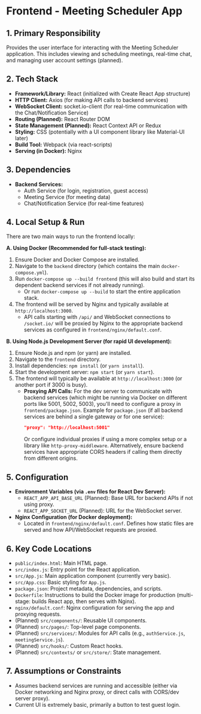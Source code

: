# Frontend - Meeting Scheduler App

## 1. Primary Responsibility

Provides the user interface for interacting with the Meeting Scheduler application. This includes viewing and scheduling meetings, real-time chat, and managing user account settings (planned).

## 2. Tech Stack

*   **Framework/Library:** React (initialized with Create React App structure)
*   **HTTP Client:** Axios (for making API calls to backend services)
*   **WebSocket Client:** socket.io-client (for real-time communication with the Chat/Notification Service)
*   **Routing (Planned):** React Router DOM
*   **State Management (Planned):** React Context API or Redux
*   **Styling:** CSS (potentially with a UI component library like Material-UI later)
*   **Build Tool:** Webpack (via react-scripts)
*   **Serving (in Docker):** Nginx

## 3. Dependencies

*   **Backend Services:**
    *   Auth Service (for login, registration, guest access)
    *   Meeting Service (for meeting data)
    *   Chat/Notification Service (for real-time features)

## 4. Local Setup & Run

There are two main ways to run the frontend locally:

**A. Using Docker (Recommended for full-stack testing):**

1.  Ensure Docker and Docker Compose are installed.
2.  Navigate to the `backend` directory (which contains the main `docker-compose.yml`).
3.  Run `docker-compose up --build frontend` (this will also build and start its dependent backend services if not already running).
    *   Or run `docker-compose up --build` to start the entire application stack.
4.  The frontend will be served by Nginx and typically available at `http://localhost:3000`.
    *   API calls starting with `/api/` and WebSocket connections to `/socket.io/` will be proxied by Nginx to the appropriate backend services as configured in `frontend/nginx/default.conf`.

**B. Using Node.js Development Server (for rapid UI development):**

1.  Ensure Node.js and npm (or yarn) are installed.
2.  Navigate to the `frontend` directory.
3.  Install dependencies: `npm install` (or `yarn install`).
4.  Start the development server: `npm start` (or `yarn start`).
5.  The frontend will typically be available at `http://localhost:3000` (or another port if 3000 is busy).
    *   **Proxying API Calls:** For the dev server to communicate with backend services (which might be running via Docker on different ports like 5001, 5002, 5003), you'll need to configure a proxy in `frontend/package.json`.
        Example for `package.json` (if all backend services are behind a single gateway or for one service):
        ```json
        "proxy": "http://localhost:5001" 
        ```
        Or configure individual proxies if using a more complex setup or a library like `http-proxy-middleware`.
        Alternatively, ensure backend services have appropriate CORS headers if calling them directly from different origins.

## 5. Configuration

*   **Environment Variables (via `.env` files for React Dev Server):**
    *   `REACT_APP_API_BASE_URL` (Planned): Base URL for backend APIs if not using proxy.
    *   `REACT_APP_SOCKET_URL` (Planned): URL for the WebSocket server.
*   **Nginx Configuration (for Docker deployment):**
    *   Located in `frontend/nginx/default.conf`. Defines how static files are served and how API/WebSocket requests are proxied.

## 6. Key Code Locations

*   `public/index.html`: Main HTML page.
*   `src/index.js`: Entry point for the React application.
*   `src/App.js`: Main application component (currently very basic).
*   `src/App.css`: Basic styling for `App.js`.
*   `package.json`: Project metadata, dependencies, and scripts.
*   `Dockerfile`: Instructions to build the Docker image for production (multi-stage: builds React app, then serves with Nginx).
*   `nginx/default.conf`: Nginx configuration for serving the app and proxying requests.
*   (Planned) `src/components/`: Reusable UI components.
*   (Planned) `src/pages/`: Top-level page components.
*   (Planned) `src/services/`: Modules for API calls (e.g., `authService.js`, `meetingService.js`).
*   (Planned) `src/hooks/`: Custom React hooks.
*   (Planned) `src/contexts/` or `src/store/`: State management.

## 7. Assumptions or Constraints

*   Assumes backend services are running and accessible (either via Docker networking and Nginx proxy, or direct calls with CORS/dev server proxy).
*   Current UI is extremely basic, primarily a button to test guest login. 
